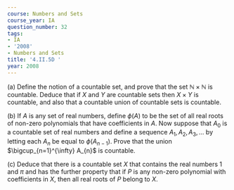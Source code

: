```yaml
---
course: Numbers and Sets
course_year: IA
question_number: 32
tags:
- IA
- '2008'
- Numbers and Sets
title: '4.II.5D '
year: 2008
---
```



(a) Define the notion of a countable set, and prove that the set $\mathbb{N} \times \mathbb{N}$ is countable. Deduce that if $X$ and $Y$ are countable sets then $X \times Y$ is countable, and also that a countable union of countable sets is countable.

(b) If $A$ is any set of real numbers, define $\phi(A)$ to be the set of all real roots of non-zero polynomials that have coefficients in $A$. Now suppose that $A_{0}$ is a countable set of real numbers and define a sequence $A_{1}, A_{2}, A_{3}, \ldots$ by letting each $A_{n}$ be equal to $\phi\left(A_{n-1}\right)$. Prove that the union $\bigcup_{n=1}^{\infty} A_{n}$ is countable.

(c) Deduce that there is a countable set $X$ that contains the real numbers 1 and $\pi$ and has the further property that if $P$ is any non-zero polynomial with coefficients in $X$, then all real roots of $P$ belong to $X$.